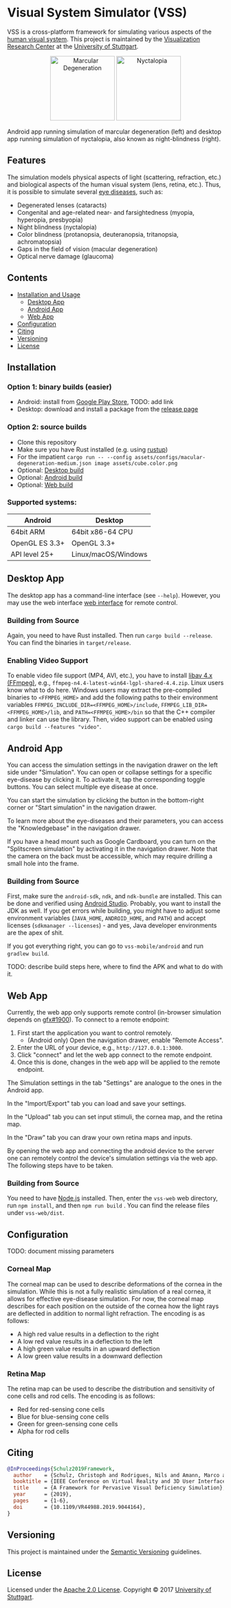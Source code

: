 # Visual System Simulator (VSS)

VSS is a cross-platform framework for simulating various aspects of the [human visual system](https://en.wikipedia.org/wiki/Visual_system). This project is maintained by the [Visualization Research Center](https://visus.uni-stuttgart.de/) at the [University of Stuttgart](https://www.uni-stuttgart.de/).

<p align="center">
	<img src="doc/teaser-android-marcular.jpg" alt="Marcular Degeneration" height="150px"> 
	<img src="doc/teaser-nyctalopia.jpg" alt="Nyctalopia" height="150px"> 
</p>
Android app running simulation of marcular degeneration (left) and desktop app running simulation of nyctalopia, also known as night-blindness (right). 

## Features

The simulation models physical aspects of light (scattering, refraction, etc.) and biological aspects of the human visual system (lens, retina, etc.). Thus, it is possible to simulate several [eye diseases](https://en.wikipedia.org/wiki/Eye_disease), such as:

- Degenerated lenses (cataracts)
- Congenital and age-related near- and farsightedness (myopia, hyperopia, presbyopia)
- Night blindness (nyctalopia)
- Color blindness (protanopsia, deuteranopsia, tritanopsia, achromatopsia)
- Gaps in the field of vision (macular degeneration)
- Optical nerve damage (glaucoma)


## Contents

- [Installation and Usage](#Installation)
  - [Desktop App](#Desktop)
  - [Android App](#Android)
  - [Web App](#Web)
- [Configuration](#Configuration)
- [Citing](#Citing)
- [Versioning](#Versioning)
- [License](#License)

## <a name="Installation"></a>Installation

### Option 1: binary builds (easier)
- Android: install from [Google Play Store](), TODO: add link
- Desktop: download and install a package from the [release page](https://github.com/UniStuttgart-VISUS/visual-system-simulator/releases)

### Option 2: source builds
- Clone this repository
- Make sure you have Rust installed (e.g. using [rustup](https://rustup.rs/))
- For the impatient `cargo run -- --config assets/configs/macular-degeneration-medium.json image assets/cube.color.png`
- Optional: [Desktop build](#Desktop_Build)
- Optional: [Android build](#Android_Build)
- Optional: [Web build](#Web_Build)

### Supported systems:

Android | Desktop
--- | ---
64bit ARM | 64bit x86-64 CPU 
OpenGL ES 3.3+ | OpenGL 3.3+
API level 25+ | Linux/macOS/Windows

## <a name="Desktop"></a>Desktop App

The desktop app has a command-line interface (see `--help`).
However, you may use the web interface [web interface](#Web) for remote control.

### <a name="Desktop_Build"></a>Building from Source

Again, you need to have Rust installed. Then run `cargo build --release`. You can find the binaries in `target/release`.

### Enabling Video Support

To enable video file support (MP4, AVI, etc.), you have to install [libav 4.x (FFmpeg)](https://www.ffmpeg.org/download.html), e.g., `ffmpeg-n4.4-latest-win64-lgpl-shared-4.4.zip`. Linux users know what to do here. Windows users may extract the pre-compiled binaries to `<FFMPEG_HOME>` and add the following paths to their environment variables `FFMPEG_INCLUDE_DIR=<FFMPEG_HOME>/include`, `FFMPEG_LIB_DIR=<FFMPEG_HOME>/lib`, and `PATH=<FFMPEG_HOME>/bin` so that the C++ compiler and linker can use the library. Then, video support can be enabled using `cargo build --features "video"`.

## <a name="Android"></a>Android App

You can access the simulation settings in the navigation drawer on the left side under "Simulation". You can open or collapse settings for a specific eye-disease by clicking it. To activate it, tap the corresponding toggle buttons. You can select multiple eye disease at once.

You can start the simulation by clicking the button in the bottom-right corner or "Start simulation" in the navigation drawer.

To learn more about the eye-diseases and their parameters, you can access the "Knowledgebase" in the navigation drawer.

If you have a head mount such as Google Cardboard, you can turn on the "Splitscreen simulation" by activating it in the navigation drawer. Note that the camera on the back must be accessible, which may require drilling a small hole into the frame.


### <a name="Android_Build"></a>Building from Source

First, make sure the `android-sdk`, `ndk`, and `ndk-bundle` are installed. This can be done and verified using [Android Studio](https://developer.android.com/studio/). Probably, you want to install the JDK as well. If you get errors while building, you might have to adjust some environment variables (`JAVA_HOME`, `ANDROID_HOME`, and `PATH`) and accept licenses (`sdkmanager --licenses`) - and yes, Java developer environments are the apex of shit.

If you got everything right, you can go to `vss-mobile/android` and run `gradlew build`.

TODO: describe build steps here, where to find the APK and what to do with it.

## <a name="Web"></a>Web App

Currently, the web app only supports remote control (in-browser simulation depends on [gfx#1900](https://github.com/gfx-rs/gfx/issues/1900)). To connect to a remote endpoint:

1. First start the application you want to control remotely.
    - (Android only) Open the navigation drawer, enable "Remote Access".
2. Enter the URL of your device, e.g., `http://127.0.0.1:3000`.
3. Click "connect" and let the web app connect to the remote endpoint.
4. Once this is done, changes in the web app will be applied to the remote endpoint.

The Simulation settings in the tab "Settings" are analogue to the ones in the Android app.

In the "Import/Export" tab you can load and save your settings.

In the "Upload" tab you can set input stimuli, the cornea map, and the retina map.

In the "Draw" tab you can draw your own retina maps and inputs.

By opening the web app and connecting the android device to the server one can remotely control the device's simulation settings via the web app.
The following steps have to be taken.

### <a name="Web_Build"></a> Building from Source

You need to have [Node.js](https://nodejs.org/) installed. Then, enter the `vss-web` web directory, run `npm install`, and then `npm run build` . You can find the release files under `vss-web/dist`.

## <a name="Configuration"></a>Configuration

TODO: document missing parameters

### Corneal Map 
 
The corneal map can be used to describe deformations of the cornea in the simulation. While this is not a fully realistic simulation of a real cornea, it allows for effective eye-disease simulation. For now, the corneal map describes for each position on the outside of the cornea how the light rays are deflected in addition to normal light refraction. The encoding is as follows:
 
- A high red value results in a deflection to the right 
- A low red value results in a deflection to the left 
- A high green value results in an upward deflection 
- A low green value results in a downward deflection 

### Retina Map

The retina map can be used to describe the distribution and sensitivity of cone cells and rod cells. The encoding is as follows:

- Red for red-sensing cone cells
- Blue for blue-sensing cone cells
- Green for green-sensing cone cells
- Alpha for rod cells

## <a name="Citing"></a>Citing

```bibtex
@InProceedings{Schulz2019Framework,
  author    = {Schulz, Christoph and Rodrigues, Nils and Amann, Marco and Baumgartner, Daniel and Mielke, Arman and Christian, Baumann and Sedlmair, Michael and Weiskopf, Daniel},
  booktitle = {IEEE Conference on Virtual Reality and 3D User Interfaces (VR)},
  title     = {A Framework for Pervasive Visual Deficiency Simulation},
  year      = {2019},
  pages     = {1-6},
  doi       = {10.1109/VR44988.2019.9044164},
}
```

## <a name="Versioning"></a>Versioning

This project is maintained under the [Semantic Versioning](http://semver.org/) guidelines.

## <a name="License"></a>License

Licensed under the [Apache 2.0 License](https://www.apache.org/licenses/LICENSE-2.0). Copyright &copy; 2017 [University of Stuttgart](https://www.uni-stuttgart.de/).
